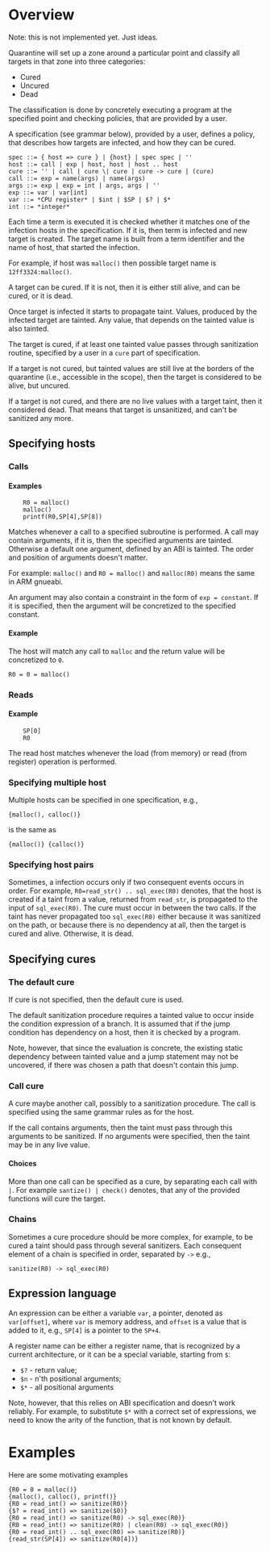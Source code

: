 Overview
========

Note: this is not implemented yet. Just ideas.

Quarantine will set up a zone around a particular point and classify
all targets in that zone into three categories:

* Cured
* Uncured
* Dead


The classification is done by concretely executing a program at the
specified point and checking policies, that are provided by a user.

A specification (see grammar below), provided by a user, defines a
policy, that describes how targets are infected, and how they can be
cured.

```
spec ::= { host => cure } | {host} | spec spec | ''
host ::= call | exp | host, host | host .. host
cure ::= '' | call | cure \| cure | cure -> cure | (cure)
call ::= exp = name(args) | name(args)
args ::= exp | exp = int | args, args | ''
exp ::= var | var[int]
var ::= *CPU register* | $int | $SP | $? | $*
int ::= *integer*
```

Each time a term is executed it is checked whether it matches one of
the infection hosts in the specification. If it is, then term is
infected and new target is created. The target name is built from a
term identifier and the name of host, that started the infection.

For example, if host was `malloc()` then possible target name is
`12ff3324:malloc()`.

A target can be cured. If it is not, then it is either still alive,
and can be cured, or it is dead.

Once target is infected it starts to propagate taint. Values, produced
by the infected target are tainted. Any value, that depends on the
tainted value is also tainted.

The target is cured, if at least one tainted value passes through
sanitization routine, specified by a user in a `cure` part of
specification.

If a target is not cured, but tainted values are still live at the
borders of the quarantine (i.e., accessible in the scope), then the
target is considered to be alive, but uncured.

If a target is not cured, and there are no live values with a target
taint, then it considered dead. That means that target is unsanitized,
and can't be sanitized any more.



## Specifying hosts

### Calls

#### Examples
```
    R0 = malloc()
    malloc()
    printf(R0,SP[4],SP[8])
```


Matches whenever a call to a specified subroutine is performed.  A
call may contain arguments, if it is, then the specified arguments
are tainted. Otherwise a default one argument, defined by an ABI
is tainted. The order and position of arguments doesn't matter.

For example: `malloc()` and `R0 = malloc()` and `malloc(R0)` means
the same in ARM gnueabi.

An argument may also contain a constraint in the form of `exp =
constant`. If it is specified, then the argument will be concretized
to the specified constant.

#### Example

The host will match any call to `malloc` and the return value will be
concretized to `0`.

```
R0 = 0 = malloc()
```


### Reads

#### Example

```
    SP[0]
    R0
```

The read host matches whenever the load (from memory) or read (from
register) operation is performed.


### Specifying multiple host

Multiple hosts can be specified in one specification, e.g.,
```
{malloc(), calloc()}
```
is the same as
```
{malloc()} {calloc()}
```

### Specifying host pairs

Sometimes, a infection occurs only if two consequent events occurs in
order. For example, `R0=read_str() .. sql_exec(R0)` denotes, that the
host is created if a taint from a value, returned from `read_str`, is
propagated to the input of `sql_exec(R0)`. The cure must occur
in between the two calls. If the taint has never propagated too
`sql_exec(R0)` either because it was sanitized on the path, or because
there is no dependency at all, then the target is cured and
alive. Otherwise, it is dead.





## Specifying cures

### The default cure

If cure is not specified, then the default cure is used.

The default sanitization procedure requires a tainted value to occur
inside the condition expression of a branch. It is assumed that if the
jump condition has dependency on a host, then it is checked by a
program.

Note, however, that since the evaluation is concrete, the existing
static dependency between tainted value and a jump statement may not
be uncovered, if there was chosen a path that doesn't contain this
jump.

### Call cure

A cure maybe another call, possibly to a sanitization procedure. The
call is specified using the same grammar rules as for the host.

If the call contains arguments, then the taint must pass through
this arguments to be sanitized. If no arguments were specified, then
the taint may be in any live value.

#### Choices

More than one call can be specified as a cure, by separating each call
with `|`. For example `santize() | check()` denotes, that any of the
provided functions will cure the target.

### Chains

Sometimes a cure procedure should be more complex, for example, to be
cured a taint should pass through several sanitizers. Each consequent
element of a chain is specified in order, separated by `->` e.g.,
```
sanitize(R0) -> sql_exec(R0)
```


## Expression language

An expression can be either a variable `var`, a pointer, denoted as
`var[offset]`, where `var` is memory address, and `offset` is a value
that is added to it, e.g., `SP[4]` is a pointer to the `SP+4`.

A register name can be either a register name, that is recognized by a
current architecture, or it can be a special variable, starting from
`$`:

- `$?` - return value;
- `$n` - n'th positional arguments;
- `$*` - all positional arguments

Note, however, that this relies on ABI specification and doesn't work
reliably. For example, to substitute `$*` with a correct set of
expressions, we need to know the arity of the function, that is not
known by default.

Examples
========

Here are some motivating examples

```
{R0 = 0 = malloc()}
{malloc(), calloc(), printf()}
{R0 = read_int() => sanitize(R0)}
{$? = read_int() => sanitize($0)}
{R0 = read_int() => sanitize(R0) -> sql_exec(R0)}
{R0 = read_int() => sanitize(R0) | clean(R0) -> sql_exec(R0)}
{R0 = read_int() .. sql_exec(R0) => sanitize(R0)}
{read_str(SP[4]) => sanitize(R0[4])}
```
